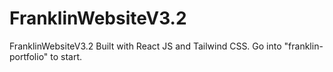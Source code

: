 # FranklinWebsiteV3.2
FranklinWebsiteV3.2
Built with React JS and Tailwind CSS.
Go into "franklin-portfolio" to start.
